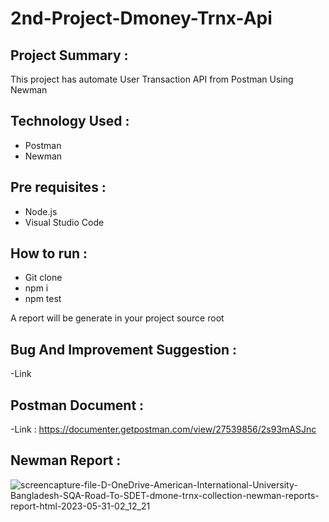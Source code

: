 # 2nd-Project-Dmoney-Trnx-Api

## Project Summary :
This project has automate User Transaction API from Postman Using Newman

## Technology Used :
- Postman
- Newman

## Pre requisites :
- Node.js
- Visual Studio Code

## How to run :
- Git clone
- npm i
- npm test

A report will be generate in your project source root

## Bug And Improvement Suggestion :
-Link

## Postman Document :
-Link :
https://documenter.getpostman.com/view/27539856/2s93mASJnc

## Newman Report :
![screencapture-file-D-OneDrive-American-International-University-Bangladesh-SQA-Road-To-SDET-dmone-trnx-collection-newman-reports-report-html-2023-05-31-02_12_21](https://github.com/MD-Mahedi-Hasan/SQA-Road-To-SDET/assets/94475321/cd16cace-415f-40b5-a0ba-adb8fdf8210b)


  
